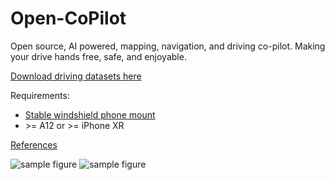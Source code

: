 # Open-CoPilot
Open source, AI powered, mapping, navigation, and driving co-pilot. Making your drive hands free, safe, and enjoyable.

[Download driving datasets here](https://drive.google.com/drive/folders/11yfNjvbjhFcDX8XGV5KuQgLBxKy40J9Y?usp=sharing)

Requirements:
* [Stable windshield phone mount](https://www.amazon.com/gp/product/B076B27WP6/ref=ppx_yo_dt_b_asin_title_o02_s00?ie=UTF8&psc=1)
* \>= A12 or \>= iPhone XR

[References](https://docs.google.com/document/d/1BoW7_TKAKsI0n-vwv7Fziyctg6jCQ8d4w3IcRLpaUX8/edit?usp=sharing)

![sample figure](https://github.com/blakete/Open-CoPilot/blob/master/pictures/phone-mounted-vertical.png)
![sample figure](https://github.com/blakete/Open-CoPilot/blob/master/pictures/vertical-center-console.png)


